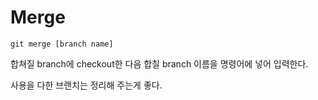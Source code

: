 # Merge
```
git merge [branch name]
```

합쳐질 branch에 checkout한 다음
합칠 branch 이름을 명령어에 넣어 입력한다.

사용을 다한 브랜치는 정리해 주는게 좋다.

